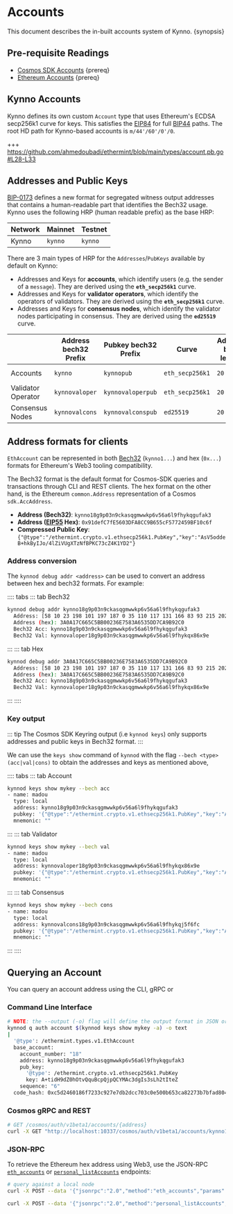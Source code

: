 <!--
order: 3
-->

# Accounts

This document describes the in-built accounts system of Kynno. {synopsis}

## Pre-requisite Readings

- [Cosmos SDK Accounts](https://docs.cosmos.network/main/basics/accounts.html) {prereq}
- [Ethereum Accounts](https://ethereum.org/en/whitepaper/#ethereum-accounts) {prereq}

## Kynno Accounts

Kynno defines its own custom `Account` type that uses Ethereum's ECDSA secp256k1 curve for keys. This
satisfies the [EIP84](https://github.com/ethereum/EIPs/issues/84) for full [BIP44](https://github.com/bitcoin/bips/blob/master/bip-0044.mediawiki) paths.
The root HD path for Kynno-based accounts is `m/44'/60'/0'/0`.

+++ https://github.com/ahmedoubadi/ethermint/blob/main/types/account.pb.go#L28-L33

## Addresses and Public Keys

[BIP-0173](https://github.com/satoshilabs/slips/blob/master/slip-0173.md) defines a new format for segregated witness output addresses that contains a human-readable part that identifies the Bech32 usage. Kynno uses the following HRP (human readable prefix) as the base HRP:

| Network   | Mainnet | Testnet |
|-----------|---------|---------|
| Kynno     | `kynno` | `kynno` |

There are 3 main types of HRP for the `Addresses`/`PubKeys` available by default on Kynno:

- Addresses and Keys for **accounts**, which identify users (e.g. the sender of a `message`). They are derived using the **`eth_secp256k1`** curve.
- Addresses and Keys for **validator operators**, which identify the operators of validators. They are derived using the **`eth_secp256k1`** curve.
- Addresses and Keys for **consensus nodes**, which identify the validator nodes participating in consensus. They are derived using the **`ed25519`** curve.

|                    | Address bech32 Prefix | Pubkey bech32 Prefix | Curve           | Address byte length | Pubkey byte length |
|--------------------|-----------------------|----------------------|-----------------|---------------------|--------------------|
| Accounts           | `kynno`               | `kynnopub`           | `eth_secp256k1` | `20`                | `33` (compressed)  |
| Validator Operator | `kynnovaloper`        | `kynnovaloperpub`    | `eth_secp256k1` | `20`                | `33` (compressed)  |
| Consensus Nodes    | `kynnovalcons`        | `kynnovalconspub`    | `ed25519`       | `20`                | `32`               |

## Address formats for clients

`EthAccount` can be represented in both [Bech32](https://en.bitcoin.it/wiki/Bech32) (`kynno1...`) and hex (`0x...`) formats for Ethereum's Web3 tooling compatibility.

The Bech32 format is the default format for Cosmos-SDK queries and transactions through CLI and REST
clients. The hex format on the other hand, is the Ethereum `common.Address` representation of a
Cosmos `sdk.AccAddress`.

- **Address (Bech32)**: `kynno18g9p03n9ckasqgmwwkp6v56a6l9fhykqgufak3`
- **Address ([EIP55](https://eips.ethereum.org/EIPS/eip-55) Hex)**: `0x91defC7fE5603DFA8CC9B655cF5772459BF10c6f`
- **Compressed Public Key**: `{"@type":"/ethermint.crypto.v1.ethsecp256k1.PubKey","key":"AsV5oddeB+hkByIJo/4lZiVUgXTzNfBPKC73cZ4K1YD2"}`

### Address conversion

The `kynnod debug addr <address>` can be used to convert an address between hex and bech32 formats. For example:

:::: tabs
::: tab Bech32

```bash
kynnod debug addr kynno18g9p03n9ckasqgmwwkp6v56a6l9fhykqgufak3
  Address: [58 10 23 198 101 197 187 0 35 110 117 131 166 83 93 215 202 155 146 192]
  Address (hex): 3A0A17C665C5BB00236E7583A6535DD7CA9B92C0
  Bech32 Acc: kynno18g9p03n9ckasqgmwwkp6v56a6l9fhykqgufak3
  Bech32 Val: kynnovaloper18g9p03n9ckasqgmwwkp6v56a6l9fhykqx86x9e
```

:::
::: tab Hex

```bash
kynnod debug addr 3A0A17C665C5BB00236E7583A6535DD7CA9B92C0
  Address: [58 10 23 198 101 197 187 0 35 110 117 131 166 83 93 215 202 155 146 192]
  Address (hex): 3A0A17C665C5BB00236E7583A6535DD7CA9B92C0
  Bech32 Acc: kynno18g9p03n9ckasqgmwwkp6v56a6l9fhykqgufak3
  Bech32 Val: kynnovaloper18g9p03n9ckasqgmwwkp6v56a6l9fhykqx86x9e
```

:::
::::

### Key output

::: tip
The Cosmos SDK Keyring output (i.e `kynnod keys`) only supports addresses and public keys in Bech32 format.
:::

We can use the `keys show` command of `kynnod` with the flag `--bech <type> (acc|val|cons)` to
obtain the addresses and keys as mentioned above,

:::: tabs
::: tab Account

```bash
kynnod keys show mykey --bech acc
- name: madou
  type: local
  address: kynno18g9p03n9ckasqgmwwkp6v56a6l9fhykqgufak3
  pubkey: '{"@type":"/ethermint.crypto.v1.ethsecp256k1.PubKey","key":"A+tidH9dZ0hOtvQquBcpQjpQCYMAc3dgIs3sLh2tIteZ"}'
  mnemonic: ""
```

:::
::: tab Validator

```bash
kynnod keys show mykey --bech val
- name: madou
  type: local
  address: kynnovaloper18g9p03n9ckasqgmwwkp6v56a6l9fhykqx86x9e
  pubkey: '{"@type":"/ethermint.crypto.v1.ethsecp256k1.PubKey","key":"A+tidH9dZ0hOtvQquBcpQjpQCYMAc3dgIs3sLh2tIteZ"}'
  mnemonic: ""
```

:::
::: tab Consensus

```bash
kynnod keys show mykey --bech cons
- name: madou
  type: local
  address: kynnovalcons18g9p03n9ckasqgmwwkp6v56a6l9fhykqj5f6fc
  pubkey: '{"@type":"/ethermint.crypto.v1.ethsecp256k1.PubKey","key":"A+tidH9dZ0hOtvQquBcpQjpQCYMAc3dgIs3sLh2tIteZ"}'
  mnemonic: ""
```

:::
::::

## Querying an Account

You can query an account address using the CLI, gRPC or

### Command Line Interface

```bash
# NOTE: the --output (-o) flag will define the output format in JSON or YAML (text)
kynnod q auth account $(kynnod keys show mykey -a) -o text
|
  '@type': /ethermint.types.v1.EthAccount
  base_account:
    account_number: "18"
    address: kynno18g9p03n9ckasqgmwwkp6v56a6l9fhykqgufak3
    pub_key:
      '@type': /ethermint.crypto.v1.ethsecp256k1.PubKey
      key: A+tidH9dZ0hOtvQquBcpQjpQCYMAc3dgIs3sLh2tIteZ
    sequence: "6"
  code_hash: 0xc5d2460186f7233c927e7db2dcc703c0e500b653ca82273b7bfad8045d85a470
```

### Cosmos gRPC and REST

``` bash
# GET /cosmos/auth/v1beta1/accounts/{address}
curl -X GET "http://localhost:10337/cosmos/auth/v1beta1/accounts/kynno18g9p03n9ckasqgmwwkp6v56a6l9fhykqgufak3" -H "accept: application/json"
```

### JSON-RPC

To retrieve the Ethereum hex address using Web3, use the JSON-RPC [`eth_accounts`](./../../developers/json-rpc/endpoints.md#eth-accounts) or [`personal_listAccounts`](./../../developers/json-rpc/endpoints.md#personal-listAccounts) endpoints:

```bash
# query against a local node
curl -X POST --data '{"jsonrpc":"2.0","method":"eth_accounts","params":[],"id":1}' -H "Content-Type: application/json" http://localhost:8545

curl -X POST --data '{"jsonrpc":"2.0","method":"personal_listAccounts","params":[],"id":1}' -H "Content-Type: application/json" http://localhost:8545
```
